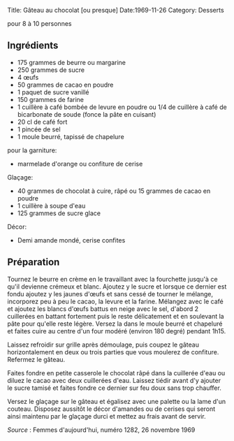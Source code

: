 Title: Gâteau au chocolat [ou presque]
Date:1969-11-26
Category: Desserts

pour 8 à 10 personnes

## Ingrédients

* 175 grammes de beurre ou margarine
* 250 grammes de sucre
* 4 œufs
* 50 grammes de cacao en poudre
* 1 paquet de sucre vanillé
* 150 grammes de farine
* 1 cuillère à café bombée de levure en poudre ou 1/4 de cuillère à café de bicarbonate de soude (fonce la pâte en cuisant)
* 20 cl de café fort
* 1 pincée de sel
* 1 moule beurré, tapissé de chapelure

pour la garniture:
* marmelade d'orange ou confiture de cerise

Glaçage:
* 40 grammes de chocolat à cuire, râpé ou 15 grammes de cacao en poudre
* 1 cuillère à soupe d'eau
* 125 grammes de sucre glace

Décor:
* Demi amande mondé, cerise confites

## Préparation

Tournez le beurre en crème en le travaillant avec la fourchette jusqu'à ce qu'il
devienne crémeux et blanc. Ajoutez y le sucre et lorsque ce dernier est fondu
ajoutez y les jaunes d'œufs et sans cessé de tourner le mélange, incorporez peu
à peu le cacao, la levure et la farine. Mélangez avec le café et ajoutez les
blancs d'œufs battus en neige avec le sel, d'abord 2 cuillerées en battant
fortement puis le reste délicatement et en soulevant la pâte pour qu'elle reste
légère.
Versez la dans le moule beurré et chapeluré et faites cuire au centre d'un four
modéré (environ 180 degré) pendant 1h15.

Laissez refroidir sur grille après démoulage, puis coupez le gâteau
horizontalement en deux ou trois parties que vous moulerez de confiture.
Refermez le gâteau.

Faites fondre en petite casserole le chocolat râpé dans la cuillerée d'eau ou
diluez le cacao avec deux cuillerées d'eau. Laissez tiédir avant d'y ajouter le
sucre tamisé et faites fondre ce dernier sur feu doux sans trop chauffer.

Versez le glaçage sur le gâteau et égalisez avec une palette ou la lame d'un
couteau. Disposez aussitôt le décor d'amandes ou de cerises qui seront ainsi
maintenu par le glaçage durci et mettez au frais avant de servir.

*Source* : Femmes d'aujourd'hui, numéro 1282, 26 novembre 1969
